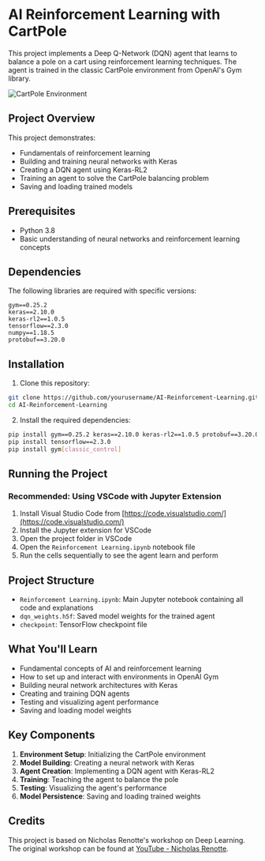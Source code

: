 # AI Reinforcement Learning with CartPole

This project implements a Deep Q-Network (DQN) agent that learns to balance a pole on a cart using reinforcement learning techniques. The agent is trained in the classic CartPole environment from OpenAI's Gym library.

![CartPole Environment](https://gymnasium.farama.org/_images/cart_pole.gif)

## Project Overview

This project demonstrates:

- Fundamentals of reinforcement learning
- Building and training neural networks with Keras
- Creating a DQN agent using Keras-RL2
- Training an agent to solve the CartPole balancing problem
- Saving and loading trained models

## Prerequisites

- Python 3.8
- Basic understanding of neural networks and reinforcement learning concepts

## Dependencies

The following libraries are required with specific versions:

```
gym==0.25.2
keras==2.10.0
keras-rl2==1.0.5
tensorflow==2.3.0
numpy==1.18.5
protobuf==3.20.0
```

## Installation

1. Clone this repository:

```bash
git clone https://github.com/yourusername/AI-Reinforcement-Learning.git
cd AI-Reinforcement-Learning
```

2. Install the required dependencies:

```bash
pip install gym==0.25.2 keras==2.10.0 keras-rl2==1.0.5 protobuf==3.20.0 numpy==1.18.5
pip install tensorflow==2.3.0
pip install gym[classic_control]
```

## Running the Project

### Recommended: Using VSCode with Jupyter Extension

1. Install Visual Studio Code from [https://code.visualstudio.com/](https://code.visualstudio.com/)
2. Install the Jupyter extension for VSCode
3. Open the project folder in VSCode
4. Open the `Reinforcement Learning.ipynb` notebook file
5. Run the cells sequentially to see the agent learn and perform

## Project Structure

- `Reinforcement Learning.ipynb`: Main Jupyter notebook containing all code and explanations
- `dqn_weights.h5f`: Saved model weights for the trained agent
- `checkpoint`: TensorFlow checkpoint file

## What You'll Learn

- Fundamental concepts of AI and reinforcement learning
- How to set up and interact with environments in OpenAI Gym
- Building neural network architectures with Keras
- Creating and training DQN agents
- Testing and visualizing agent performance
- Saving and loading model weights

## Key Components

1. **Environment Setup**: Initializing the CartPole environment
2. **Model Building**: Creating a neural network with Keras
3. **Agent Creation**: Implementing a DQN agent with Keras-RL2
4. **Training**: Teaching the agent to balance the pole
5. **Testing**: Visualizing the agent's performance
6. **Model Persistence**: Saving and loading trained weights

## Credits

This project is based on Nicholas Renotte's workshop on Deep Learning. The original workshop can be found at [YouTube - Nicholas Renotte](https://www.youtube.com/watch?v=cO5g5qLrLSo).
